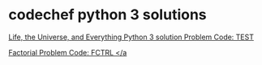 # codechef python 3 solutions
<a href="https://github.com/adarshd5099/codechef_py3/blob/master/Life%2C%20the%20Universe%2C%20and%20Everything.py"> Life, the Universe, and Everything Python 3 solution Problem Code: TEST</a>

<a href="https://github.com/adarshd5099/codechef_py3/blob/master/Factorial.py">Factorial Problem Code: FCTRL
</a
